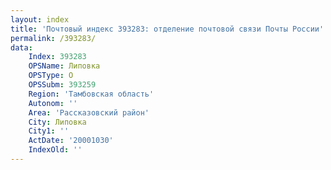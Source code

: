 ```yaml
---
layout: index
title: 'Почтовый индекс 393283: отделение почтовой связи Почты России'
permalink: /393283/
data:
    Index: 393283
    OPSName: Липовка
    OPSType: О
    OPSSubm: 393259
    Region: 'Тамбовская область'
    Autonom: ''
    Area: 'Рассказовский район'
    City: Липовка
    City1: ''
    ActDate: '20001030'
    IndexOld: ''
---
```

